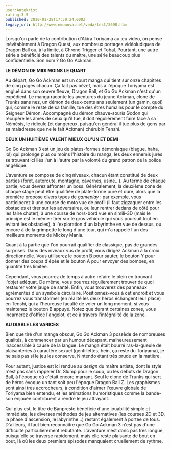 ```yaml
---
user:Antekrist
rating:3.5
published: 2010-01-28T17:50:24.000Z
legacy_url: http://www.emunova.net/veda/test/3690.htm
---
```

Lorsqu'on parle de la contribution d'Akira Toriyama au jeu vidéo, on pense inévitablement à Dragon Quest, aux nombreux portages vidéoludiques de Dragon Ball ou, à la limite, à Chrono Trigger et Tobal. Pourtant, une autre série a bénéficié des talents du maître, une série beaucoup plus confidentielle. Son nom ? Go Go Ackman.  

  

**LE DÉMON DE MIDI MOINS LE QUART**  

Au départ, Go Go Ackman est un court manga qui tient sur onze chapitres de cinq pages chacun. Ça fait pas bézef, mais à l'époque Toriyama est englué dans son œuvre fleuve, Dragon Ball, et Go Go Ackman n'est qu'un expédient. Le manga raconte les aventures du jeune Ackman, clone de Trunks sans nez, un démon de deux-cents ans seulement (un gamin, quoi) qui, comme le reste de sa famille, tue des êtres humains pour le compte du Seigneur Démon. Accompagné du démon chauve-souris Godon qui récupère les âmes de ceux qu'il tue, il doit régulièrement faire face à sa Némésis, le ridicule (et dangereux, puisqu'en général il tue plus de gens par sa maladresse que ne le fait Ackman) chérubin Tenshi.  

  

**DEUX UN HUITIÈME VALENT MIEUX QU'UN ET DEMI**  

Go Go Ackman 3 est un jeu de plates-formes démoniaque (blague, haha, lol) qui prolonge plus ou moins l'histoire du manga, les deux ennemis jurés se trouvant ici liés l'un à l'autre par la volonté du grand patron de la police angélique.  

L'aventure se compose de cinq niveaux, chacun étant constitué de deux parties (forêt, autoroute, montagne, cavernes, usine...). Au terme de chaque partie, vous devrez affronter un boss. Généralement, la deuxième zone de chaque stage peut être qualifiée de plate-forme pure et dure, alors que la première propose divers types de _gameplay_ : par exemple, vous participerez à une course de moto vue de profil (il faut zigzaguer entre les obstacles et tirer sur les adversaires, ou leur rentrer dedans de côté pour les faire chuter), à une course de hors-bord vue en simili-3D (mais le principe est le même : tirer sur le gros véhicule qui vous poursuit tout en évitant les obstacles), à l'exploration d'un labyrinthe en vue de dessus, ou encore à de la grimpette le long d'une tour, qui m'a rappelé l'un des meilleurs moments de Mickey Mania.  

Quant à la partie que l'on pourrait qualifier de classique, pas de grandes surprises. Dans des niveaux vus de profil, vous dirigez Ackman à la croix directionnelle. Vous utiliserez le bouton B pour sauter, le bouton Y pour donner des coups d'épée et le bouton A pour envoyer des bombes, en quantité très limitée.  

Cependant, vous pourrez de temps à autre refaire le plein en trouvant l'objet adéquat. De même, vous pourrez régulièrement trouver de quoi restaurer votre jauge de santé. Enfin, vous trouverez des panneaux agrémentés d'un symbole circulaire. Positionnez-vous à cet endroit et vous pourrez vous transformer (en réalité les deux héros échangent leur place) en Tenshi, qui a l'heureuse faculté de voler un long moment, si vous maintenez le bouton B appuyé. Notez que durant certaines zones, vous incarnerez d'office l'angelot, et ce à travers l'intégralité de la zone.  

  

**AU DIABLE LES VARICES**  

Bien que tiré d'un manga obscur, Go Go Ackman 3 possède de nombreuses qualités, à commencer par un humour décapant, malheureusement inaccessible à cause de la langue. Le manga était bourré ras-la-gueule de plaisanteries à caractère sexuel (gentillettes, hein, ça reste du Toriyama), je ne sais pas si le jeu les conserve, Nintendo étant très prude en la matière.  

Pour autant, justice est ici rendue au _design_ du maître artiste, dont le style n'est pas sans rappeler Dr. Slump pour le coup, ou les débuts de Dragon Ball, à l'époque où c'était encore marrant. Seul le clone de Trunks qui sert de héros évoque un tant soit peu l'époque Dragon Ball Z. Les graphismes sont ainsi très accrocheurs, à condition d'aimer l'œuvre globale de Toriyama bien entendu, et les animations humoristiques comme la bande-son enjouée contribuent à rendre le jeu attrayant.  

Qui plus est, le titre de Banpresto bénéficie d'une jouabilité simple et immédiate, les diverses méthodes de jeu alternatives (les courses 2D et 3D, la phase d'ascension, le labyrinthe...) restant également à portée de tous. D'ailleurs, il faut bien reconnaître que Go Go Ackman 3 n'est pas d'une difficulté particulièrement rebutante. L'aventure n'est donc pas très longue, puisqu'elle se traverse rapidement, mais elle reste plaisante de bout en bout, là où les deux premiers épisodes manquaient cruellement de rythme.